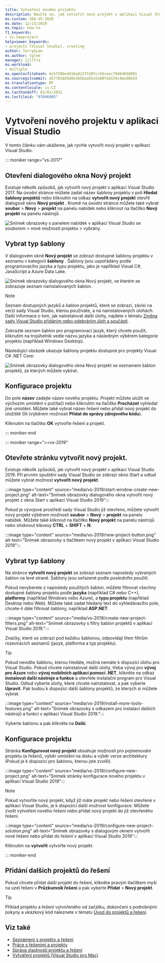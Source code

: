 ```yaml
---
title: Vytvoření nového projektu
description: Naučte se, jak vytvořit nový projekt v aplikaci Visual Studio.
ms.custom: SEO-VS-2020
ms.date: 12/23/2020
ms.topic: how-to
f1_keywords:
- vs.newproject
helpviewer_keywords:
- projects [Visual Studio], creating
author: TerryGLee
ms.author: tglee
manager: jillfra
ms.workload:
- multiple
ms.openlocfilehash: dcbf39be441ba8237520fcc56ceec7946d688901
ms.sourcegitcommit: d577818d3d8e365baa55c6108fa8159c46ed8b43
ms.translationtype: MT
ms.contentlocale: cs-CZ
ms.lasthandoff: 01/01/2021
ms.locfileid: "97846905"
---
```

# <a name="create-a-new-project-in-visual-studio"></a>Vytvoření nového projektu v aplikaci Visual Studio

V tomto článku vám ukážeme, jak rychle vytvořit nový projekt v aplikaci Visual Studio.

::: moniker range="vs-2017"

## <a name="open-the-new-project-dialog"></a>Otevření dialogového okna Nový projekt

Existuje několik způsobů, jak vytvořit nový projekt v aplikaci Visual Studio 2017. Na úvodní stránce můžete zadat název šablony projektu v poli **Hledat šablony projektů** nebo kliknutím na odkaz **vytvořit nový projekt** otevřít dialogové okno **Nový projekt** . Kromě na úvodní stránce můžete také vybrat **soubor**  >  **Nový**  >  **projekt** na panelu nabídek nebo kliknout na tlačítko **Nový projekt** na panelu nástrojů.

![Snímek obrazovky s panelem nabídek v aplikaci Visual Studio se souborem > nové možnosti projektu > vybrány.](./media/vside-newproject1.png)

## <a name="select-a-template-type"></a>Vybrat typ šablony

V dialogovém okně **Nový projekt** se zobrazí dostupné šablony projektu v seznamu v kategorii **šablony** . Šablony jsou uspořádány podle programovacího jazyka a typu projektu, jako je například Visual C#, JavaScript a Azure Data Lake.

![Snímek obrazovky dialogového okna Nový projekt, ve kterém se zobrazuje seznam nainstalovaných šablon.](./media/vside-newproject-templates-list.png)

> [!NOTE]
> Seznam dostupných jazyků a šablon projektů, které se zobrazí, závisí na verzi sady Visual Studio, kterou používáte, a na nainstalovaných úlohách. Další informace o tom, jak nainstalovat další úlohy, najdete v tématu [Změna sady Visual Studio přidáním nebo odebráním úloh a součástí](../install/modify-visual-studio.md).

Zobrazte seznam šablon pro programovací jazyk, který chcete použít, kliknutím na trojúhelník vedle názvu jazyka a následným výběrem kategorie projektu (například Windows Desktop).

Následující obrázek ukazuje šablony projektu dostupné pro projekty Visual C# .NET Core:

![Snímek obrazovky dialogového okna Nový projekt se seznamem šablon projektů, ze kterých můžete vybírat.](./media/new-project-dialog-net-core.png)

## <a name="configure-your-project"></a>Konfigurace projektu

Do pole **název** zadejte název nového projektu. Projekt můžete uložit ve výchozím umístění v počítači nebo kliknutím na tlačítko **Procházet** vyhledat jiné umístění. Můžete také vybrat název řešení nebo přidat nový projekt do úložiště Git (výběrem možnosti **Přidat do správy zdrojového kódu**).

Kliknutím na tlačítko **OK** vytvořte řešení a projekt.

::: moniker-end

::: moniker range=">=vs-2019"

## <a name="open-the-create-a-new-project-page"></a>Otevřete stránku vytvořit nový projekt.

Existuje několik způsobů, jak vytvořit nový projekt v aplikaci Visual Studio 2019. Při prvním spuštění sady Visual Studio se zobrazí okno Start a odtud můžete vybrat možnost **vytvořit nový projekt**.

:::image type="content" source="media/vs-2019/start-window-create-new-project.png" alt-text="Snímek obrazovky dialogového okna vytvořit nový projekt z okna Start v aplikaci Visual Studio 2019":::

Pokud je vývojové prostředí sady Visual Studio již otevřeno, můžete vytvořit nový projekt výběrem možnosti **soubor**  >  **Nový**  >  **projekt** na panelu nabídek. Můžete také kliknout na tlačítko **Nový projekt** na panelu nástrojů nebo stisknout klávesy **CTRL** + **SHIFT** + **N**.

:::image type="content" source="media/vs-2019/new-project-button.png" alt-text="Snímek obrazovky s tlačítkem nový projekt v aplikaci Visual Studio 2019":::

## <a name="select-a-template-type"></a>Vybrat typ šablony

Na stránce **vytvořit nový projekt** se zobrazí seznam naposledy vybraných šablon na levé straně. Šablony jsou seřazené podle *posledního použití*.

Pokud nevyberete z naposledy použitých šablon, můžete filtrovat všechny dostupné šablony projektu podle **jazyka** (například C# nebo C++), **platformy** (například Windows nebo Azure), a **typu projektu** (například Desktop nebo Web). Můžete také zadat hledaný text do vyhledávacího pole, chcete-li dále filtrovat šablony, například **ASP.NET**.

:::image type="content" source="media/vs-2019/create-new-project-filters.png" alt-text="Snímek obrazovky s filtry šablon projektů v aplikaci Visual Studio 2019.":::

Značky, které se zobrazí pod každou šablonou, odpovídají třem filtrům rozevíracích seznamů (jazyk, platforma a typ projektu).

> [!TIP]
> Pokud nevidíte šablonu, kterou hledáte, možná nemáte k dispozici úlohu pro Visual Studio. Pokud chcete nainstalovat další úlohy, třeba vývoj pro **vývoj pro Azure** nebo **vývoj mobilních aplikací pomocí .NET**, klikněte na odkaz **instalovat další nástroje a funkce** a otevřete instalační program pro Visual Studio. Odtud vyberte úlohy, které chcete nainstalovat, a pak vyberte **Upravit**. Pak budou k dispozici další šablony projektů, ze kterých si můžete vybrat.
>
> :::image type="content" source="media/vs-2019/install-more-tools-features.png" alt-text="Snímek obrazovky s odkazem pro instalaci dalších nástrojů a funkcí v aplikaci Visual Studio 2019.":::

Vyberte šablonu a pak klikněte na **Další**.

## <a name="configure-your-project"></a>Konfigurace projektu

Stránka **Konfigurovat nový projekt** obsahuje možnosti pro pojmenování projektu (a řešení), výběr umístění na disku a výběr verze architektury (Pokud je k dispozici pro šablonu, kterou jste zvolili).

:::image type="content" source="media/vs-2019/configure-new-project.png" alt-text="Snímek stránky konfigurace nového projektu v aplikaci Visual Studio 2019":::

> [!NOTE]
> Pokud vytvoříte nový projekt, když již máte projekt nebo řešení otevřené v aplikaci Visual Studio, je k dispozici další možnost konfigurace. Můžete zvolit vytvoření nového řešení nebo přidat nový projekt do již otevřeného řešení.
>
> :::image type="content" source="media/vs-2019/configure-new-project-solution.png" alt-text="Snímek obrazovky s dialogovým oknem vytvořit nové řešení nebo přidat do řešení v aplikaci Visual Studio 2019":::

Kliknutím na **vytvořit** vytvořte nový projekt.

::: moniker-end

## <a name="add-additional-projects-to-a-solution"></a>Přidání dalších projektů do řešení

Pokud chcete přidat další projekt do řešení, klikněte pravým tlačítkem myši na uzel řešení v **Průzkumník řešení** a pak vyberte **Přidat**  >  **Nový projekt**.

> [!TIP]
> Příklad projektu a řešení vytvořeného od začátku, dokončení s podrobnými pokyny a ukázkový kód naleznete v tématu [Úvod do projektů a řešení](../get-started/tutorial-projects-solutions.md).

## <a name="see-also"></a>Viz také

- [Seznámení s projekty a řešení](../get-started/tutorial-projects-solutions.md)
- [Práce s řešeními a projekty](creating-solutions-and-projects.md)
- [Správa vlastností projektu a řešení](managing-project-and-solution-properties.md)
- [Vytváření projektů (Visual Studio pro Mac)](/visualstudio/mac/create-new-projects)